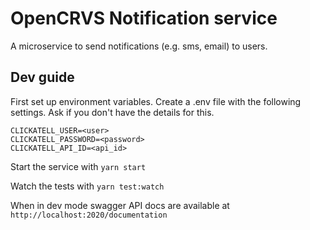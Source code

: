# OpenCRVS Notification service

A microservice to send notifications (e.g. sms, email) to users.

## Dev guide

First set up environment variables. Create a .env file with the following settings. Ask if you don't have the details for this.

```
CLICKATELL_USER=<user>
CLICKATELL_PASSWORD=<password>
CLICKATELL_API_ID=<api_id>
```

Start the service with `yarn start`

Watch the tests with `yarn test:watch`

When in dev mode swagger API docs are available at `http://localhost:2020/documentation`
